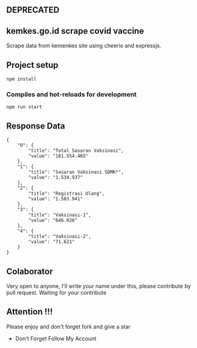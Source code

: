 ## DEPRECATED
## kemkes.go.id scrape covid vaccine
Scrape data from kemenkes site using cheerio and expressjs.

## Project setup
```
npm install
```

### Compiles and hot-reloads for development
```
npm run start
```
##  Response Data
```
{
    "0": {
        "title": "Total Sasaran Vaksinasi",
        "value": "181.554.465"
    },
    "1": {
        "title": "Sasaran Vaksinasi SDMK*",
        "value": "1.534.937"
    },
    "2": {
        "title": "Registrasi Ulang",
        "value": "1.503.941"
    },
    "3": {
        "title": "Vaksinasi-1",
        "value": "646.026"
    },
    "4": {
        "title": "Vaksinasi-2",
        "value": "71.621"
    }
}
```
## Colaborator
Very open to anyone, I'll write your name under this, please contribute by pull request.
Waiting for your contribute

## Attention !!!
Please enjoy and don't forget fork and give a star
- Don't Forget Follow My Account
